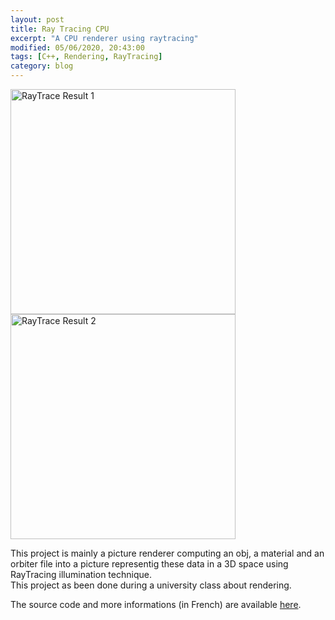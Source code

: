 ```yaml
---
layout: post
title: Ray Tracing CPU
excerpt: "A CPU renderer using raytracing"
modified: 05/06/2020, 20:43:00
tags: [C++, Rendering, RayTracing]
category: blog
---
```


<img src="/RobinDonnay/images/RayTraceCPU/niceFirstPicture.png" alt="RayTrace Result 1" width="360" /> <img src="/RobinDonnay/images/RayTraceCPU/niceSecondPicture.png" alt="RayTrace Result 2" width="360" />

This project is mainly a picture renderer computing an obj, a material and an orbiter file into a picture representig these data in a 3D space using RayTracing illumination technique.  
This project as been done during a university class about rendering.

The source code and more informations (in French) are available [here](https://github.com/Aros69/M2ID3D_SI3D_TPs). 